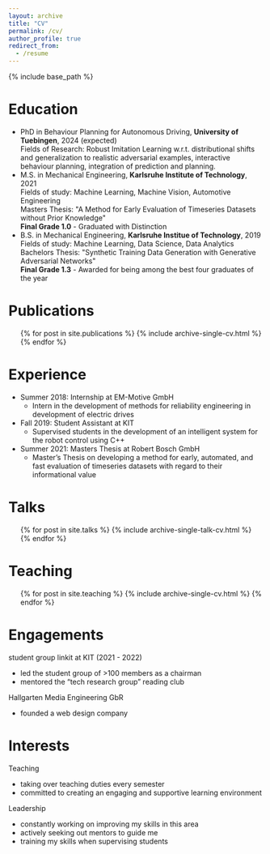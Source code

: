 ```yaml
---
layout: archive
title: "CV"
permalink: /cv/
author_profile: true
redirect_from:
  - /resume
---
```


{% include base_path %}

Education
======
* PhD in Behaviour Planning for Autonomous Driving, **University of Tuebingen**, 2024 (expected)\
Fields of Research: Robust Imitation Learning w.r.t. distributional shifts and generalization to realistic adversarial examples, interactive behaviour planning, integration of prediction and planning.
* M.S. in Mechanical Engineering, **Karlsruhe Institute of Technology**, 2021\
Fields of study: Machine Learning, Machine Vision, Automotive Engineering \
Masters Thesis: "A Method for Early Evaluation of Timeseries Datasets without Prior Knowledge"\
**Final Grade 1.0** - Graduated with Distinction
* B.S. in Mechanical Engineering, **Karlsruhe Institue of Technology**, 2019\
Fields of study: Machine Learning, Data Science, Data Analytics \
Bachelors Thesis: "Synthetic Training Data Generation with Generative Adversarial Networks"\
**Final Grade 1.3** - Awarded for being among the best four graduates of the year
  
Publications
======
  <ul>{% for post in site.publications %}
    {% include archive-single-cv.html %}
  {% endfor %}</ul>

Experience
======
* Summer 2018: Internship at EM-Motive GmbH
  * Intern in the development of methods for reliability engineering in development of electric drives
* Fall 2019: Student Assistant at KIT
  * Supervised students in the development of an intelligent system for the robot control using C++
* Summer 2021: Masters Thesis at Robert Bosch GmbH
  * Master’s Thesis on developing a method for early, automated, and fast evaluation of timeseries datasets with regard to their informational value

Talks
======
  <ul>{% for post in site.talks %}
    {% include archive-single-talk-cv.html %}
  {% endfor %}</ul>
  
Teaching
======
  <ul>{% for post in site.teaching %}
    {% include archive-single-cv.html %}
  {% endfor %}</ul>
  
Engagements
======
student group linkit at KIT (2021 - 2022)
* led the student group of >100 members as a chairman 
* mentored the “tech research group” reading club

Hallgarten Media Engineering GbR
* founded a web design company

Interests
======
Teaching
* taking over teaching duties every semester
* committed to creating an engaging and supportive learning environment 

Leadership
* constantly working on improving my skills in this area
* actively seeking out mentors to guide me
* training my skills when supervising students
